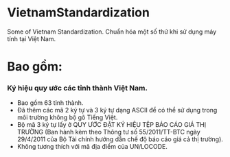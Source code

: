 # VietnamStandardization
Some of Vietnam Standardization. Chuẩn hóa một số thứ khi sử dụng máy tính tại Việt Nam.

# Bao gồm:

### Ký hiệu quy ước các tỉnh thành Việt Nam.
- Bao gồm 63 tỉnh thành.
- Đã thêm các mã 2 ký tự và 3 ký tự dạng ASCII để có thể sử dụng trong môi trường không bộ gõ Tiếng Việt.
- Bộ mã 3 ký tự lấy ở QUY ƯỚC ĐẶT KÝ HIỆU TỆP BÁO CÁO GIÁ THỊ TRƯỜNG (Ban hành kèm theo Thông tư số 55/2011/TT-BTC ngày 29/4/2011 của Bộ Tài chính hướng dẫn chế độ báo cáo giá cả thị trường).
- Không tương thích với mã địa điểm của UN/LOCODE.
